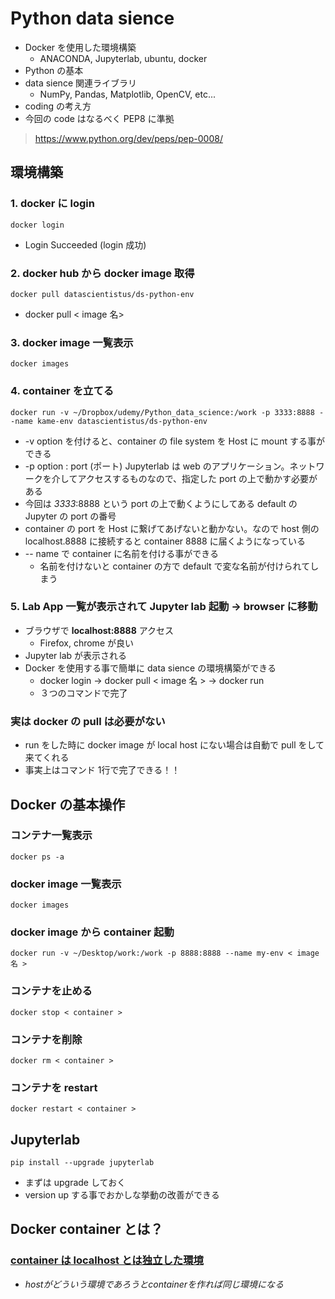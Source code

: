 # Python data sience
- Docker を使用した環境構築
  - ANACONDA, Jupyterlab, ubuntu, docker
- Python の基本
- data sience 関連ライブラリ
  - NumPy, Pandas, Matplotlib, OpenCV, etc...
- coding の考え方
- 今回の code はなるべく PEP8 に準拠
> https://www.python.org/dev/peps/pep-0008/
##  環境構築
### 1. docker に login
    docker login
- Login Succeeded  (login 成功)
### 2. docker hub から docker image 取得
    docker pull datascientistus/ds-python-env
- docker pull < image 名>
### 3. docker image 一覧表示
    docker images
### 4. container を立てる
    docker run -v ~/Dropbox/udemy/Python_data_science:/work -p 3333:8888 --name kame-env datascientistus/ds-python-env
- -v option を付けると、container の file system を Host に mount する事ができる
- -p option : port (ポート) Jupyterlab は web のアプリケーション。ネットワークを介してアクセスするものなので、指定した port の上で動かす必要がある
- 今回は *3333*:8888 という port の上で動くようにしてある default の Jupyter の port の番号
- container の port を Host に繋げてあげないと動かない。なので host 側の localhost.8888 に接続すると container 8888 に届くようになっている
-   -- name で container に名前を付ける事ができる
    -   名前を付けないと container の方で default で変な名前が付けられてしまう
### 5.  Lab App 一覧が表示されて Jupyter lab 起動 -> browser に移動
-  ブラウザで **localhost:8888** アクセス
   -  Firefox, chrome が良い
-  Jupyter lab が表示される
-  Docker を使用する事で簡単に data sience の環境構築ができる
   -  docker login -> docker pull < image 名 > -> docker run
   -  ３つのコマンドで完了
### 実は docker の pull は必要がない
  - run をした時に docker image が local host にない場合は自動で pull をして来てくれる
  - 事実上はコマンド 1行で完了できる！！
## Docker の基本操作
### コンテナ一覧表示
    docker ps -a
### docker image 一覧表示
    docker images
### docker image から container 起動
    docker run -v ~/Desktop/work:/work -p 8888:8888 --name my-env < image名 >
### コンテナを止める
    docker stop < container >
### コンテナを削除
    docker rm < container >
### コンテナを restart
    docker restart < container >
## Jupyterlab
    pip install --upgrade jupyterlab
- まずは upgrade しておく
- version up する事でおかしな挙動の改善ができる
## Docker container とは？
### <u>container は localhost とは独立した環境</u>
- *hostがどういう環境であろうとcontainerを作れば同じ環境になる*
